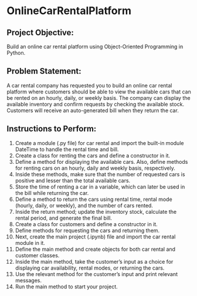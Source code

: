 # OnlineCarRentalPlatform


## Project Objective: 

Build an online car rental platform using Object-Oriented Programming in Python.


## Problem Statement:

A car rental company has requested you to build an online car rental platform where customers should be able to view the available cars that can be rented on an hourly, daily, or weekly basis. The company can display the available inventory and confirm requests by checking the available stock. Customers will receive an auto-generated bill when they return the car.


## Instructions to Perform:

  1.	Create a module (.py file) for car rental and import the built-in module DateTime to handle the rental time and bill.
  2.	Create a class for renting the cars and define a constructor in it.
  3.	Define a method for displaying the available cars. Also, define methods for renting cars on an hourly, daily and weekly basis, respectively.
  4.	Inside these methods, make sure that the number of requested cars is positive and lesser than the total available cars.
  5.	Store the time of renting a car in a variable, which can later be used in the bill while returning the car. 
  6.	Define a method to return the cars using rental time, rental mode (hourly, daily, or weekly), and the number of cars rented.
  7.	Inside the return method; update the inventory stock, calculate the rental period, and generate the final bill.
  8.	Create a class for customers and define a constructor in it.
  9.	Define methods for requesting the cars and returning them. 
  10.	Next, create the main project (.ipynb) file and import the car rental module in it.
  11.	Define the main method and create objects for both car rental and customer classes.
  12.	Inside the main method, take the customer’s input as a choice for displaying car availability, rental modes, or returning the cars.
  13.	Use the relevant method for the customer’s input and print relevant messages.
  14.	Run the main method to start your project.
